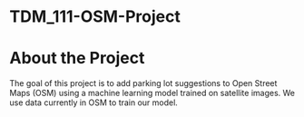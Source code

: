 # TDM_111-OSM-Project

# About the Project
The goal of this project is to add parking lot suggestions to Open Street Maps (OSM) using a machine learning model trained on satellite images. We use data currently in OSM
to train our model.

